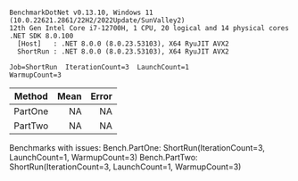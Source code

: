 ```

BenchmarkDotNet v0.13.10, Windows 11 (10.0.22621.2861/22H2/2022Update/SunValley2)
12th Gen Intel Core i7-12700H, 1 CPU, 20 logical and 14 physical cores
.NET SDK 8.0.100
  [Host]   : .NET 8.0.0 (8.0.23.53103), X64 RyuJIT AVX2
  ShortRun : .NET 8.0.0 (8.0.23.53103), X64 RyuJIT AVX2

Job=ShortRun  IterationCount=3  LaunchCount=1  
WarmupCount=3  

```
| Method  | Mean | Error |
|-------- |-----:|------:|
| PartOne |   NA |    NA |
| PartTwo |   NA |    NA |

Benchmarks with issues:
  Bench<Solution>.PartOne: ShortRun(IterationCount=3, LaunchCount=1, WarmupCount=3)
  Bench<Solution>.PartTwo: ShortRun(IterationCount=3, LaunchCount=1, WarmupCount=3)
